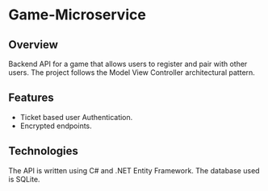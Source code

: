 # Game-Microservice

## Overview
Backend API for a game that allows users to register and pair with other users.
The project follows the Model View Controller architectural pattern.

## Features
- Ticket based user Authentication.
- Encrypted endpoints.

## Technologies
The API is written using C# and .NET Entity Framework. The database used is SQLite.
